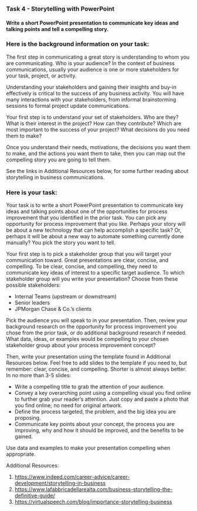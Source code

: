 <h3>Task 4 - Storytelling with PowerPoint</h3>
<h4>Write a short PowerPoint presentation to communicate key ideas and talking points and tell a compelling story.</h4>

<h3>Here is the background information on your task:</h3>
The first step in communicating a great story is understanding to whom you are communicating. Who is your audience? In the context of business communications, usually 
your audience is one or more stakeholders for your task, project, or activity. 

Understanding your stakeholders and gaining their insights and buy-in effectively is critical to the success of any business activity. You will have many interactions 
with your stakeholders, from informal brainstorming sessions to formal project update communications. 

Your first step is to understand your set of stakeholders. Who are they? What is their interest in the project?  How can they contribute? Which are most important to 
the success of your project? What decisions do you need them to make? 

Once you understand their needs, motivations, the decisions you want them to make, and the actions you want them to take, then you can map out the compelling story 
you are going to tell them.

See the links in Additional Resources below, for some further reading about storytelling in business communications.

<h3>Here is your task:</h3>
Your task is to write a short PowerPoint presentation to communicate key ideas and talking points about one of the opportunities for process improvement that you 
identified in the prior task. You can pick any opportunity for process improvement that you like. Perhaps your story will be about a new technology that can help 
accomplish a specific task? Or, perhaps it will be about a new way to automate something currently done manually? You pick the story you want to tell.

Your first step is to pick a stakeholder group that you will target your communication toward. Great presentations are clear, concise, and compelling. To be clear, 
concise, and compelling, they need to communicate key ideas of interest to a specific target audience. To which stakeholder group will you write your presentation? 
Choose from these possible stakeholders:
 - Internal Teams (upstream or downstream)
 - Senior leaders
 - JPMorgan Chase & Co.’s clients

Pick the audience you will speak to in your presentation. Then, review your background research on the opportunity for process improvement you chose from the prior 
task, or do additional background research if needed. What data, ideas, or examples would be compelling to your chosen stakeholder group about your process 
improvement concept?

Then, write your presentation using the template found in Additional Resources below.  Feel free to add slides to the template if you need to, but remember: clear, 
concise, and compelling. Shorter is almost always better. In no more than 3-5 slides:
 - Write a compelling title to grab the attention of your audience.
 - Convey a key overarching point using a compelling visual you find online to further grab your reader’s attention. Just copy and paste a photo that you find 
online; no need for original artwork.
 - Define the process targeted, the problem, and the big idea you are proposing.
 - Communicate key points about your concept, the process you are improving, why and how it should be improved, and the benefits to be gained.

Use data and examples to make your presentation compelling when appropriate. 

Additional Resources:
1. https://www.indeed.com/career-advice/career-development/storytelling-in-business
2. https://www.lafabbricadellarealta.com/business-storytelling-the-definitive-guide/
3. https://virtualspeech.com/blog/importance-storytelling-business
